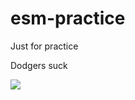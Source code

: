 # esm-practice
Just for practice


Dodgers suck

![](https://octodex.github.com/images/surftocat.png)
